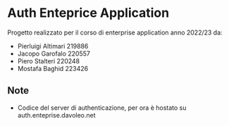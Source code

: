# Auth Enteprice Application

Progetto realizzato per il corso di enterprise application anno 2022/23 da:
- Pierluigi Altimari 219886
- Jacopo Garofalo 220557
- Piero Stalteri 220248
- Mostafa Baghid 223426

## Note
- Codice del server di authenticazione, per ora è hostato su auth.enteprise.davoleo.net
